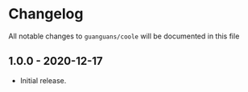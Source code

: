 # Changelog

All notable changes to `guanguans/coole` will be documented in this file

## 1.0.0 - 2020-12-17

* Initial release.
